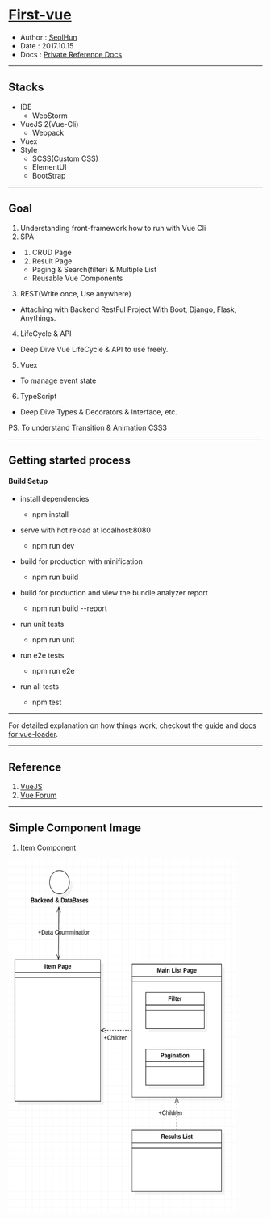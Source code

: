 # [First-vue](https://github.com/Seolhun/only-vue-project)
- Author : [SeolHun](https://github.com/SeolHun)
- Date : 2017.10.15 
- Docs : [Private Reference Docs](https://github.com/Seolhun/my-business-idea/blob/master/README.md)
---
## Stacks
- IDE
  - WebStorm
- VueJS 2(Vue-Cli)
  - Webpack
- Vuex
- Style
  - SCSS(Custom CSS)
  - ElementUI
  - BootStrap
---
## Goal
1. Understanding front-framework how to run with Vue Cli
2. SPA
  - 1. CRUD Page
  - 2. Result Page
    - Paging & Search(filter) & Multiple List
    - Reusable Vue Components
3. REST(Write once, Use anywhere)
  - Attaching with Backend RestFul Project With Boot, Django, Flask, Anythings.
4. LifeCycle & API
  - Deep Dive Vue LifeCycle & API to use freely.
5. Vuex 
  - To manage event state
6. TypeScript
  - Deep Dive Types & Decorators & Interface, etc.
  
PS. To understand Transition & Animation CSS3

---
## Getting started process
#### Build Setup
- install dependencies
  - npm install

- serve with hot reload at localhost:8080
  - npm run dev

- build for production with minification
  - npm run build

- build for production and view the bundle analyzer report
  - npm run build --report

- run unit tests
  - npm run unit

- run e2e tests
  - npm run e2e

- run all tests
  - npm test

---
For detailed explanation on how things work, checkout the [guide](http://vuejs-templates.github.io/webpack/) and [docs for vue-loader](http://vuejs.github.io/vue-loader).

---
## Reference
1. [VueJS](https://vuejs.org/)
2. [Vue Forum](https://forum.vuejs.org/)



---
## Simple Component Image
1. Item Component
<img src="./readmeImage/ItemPage.png" width="450" height="700">
